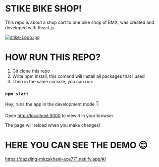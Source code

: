 # STIKE BIKE SHOP!

This repo is about a shop cart to one bike shop of BMX, was created and developed with React.js.

[![stike-Logo.jpg](https://i.postimg.cc/cCQ1M24v/stike-Logo.jpg)](https://postimg.cc/SYxpmZ94)

# HOW RUN THIS REPO?

1. Git clone this repo
2. Write npm install, this comand will install all packages that i used
3. Then in the same console, you can run:

### `npm start`

Hey, runs the app in the development mode 👇

Open [http://localhost:3000](http://localhost:3000) to view it in your browser.

The page will reload when you make changes!

# HERE YOU CAN SEE THE DEMO 😊
https://dazzling-mirzakhani-ace771.netlify.app/#/
